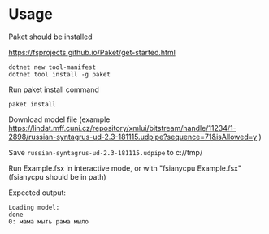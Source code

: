 # Usage

Paket should be installed 

https://fsprojects.github.io/Paket/get-started.html

```
dotnet new tool-manifest
dotnet tool install -g paket
```

Run paket install command

```
paket install
```

Download model file (example https://lindat.mff.cuni.cz/repository/xmlui/bitstream/handle/11234/1-2898/russian-syntagrus-ud-2.3-181115.udpipe?sequence=71&isAllowed=y )

Save ```russian-syntagrus-ud-2.3-181115.udpipe``` to c://tmp/

Run Example.fsx in interactive mode, or with "fsianycpu Example.fsx" (fsianycpu should be in path)

Expected output:
```
Loading model:
done
0: мама мыть рама мыло
```